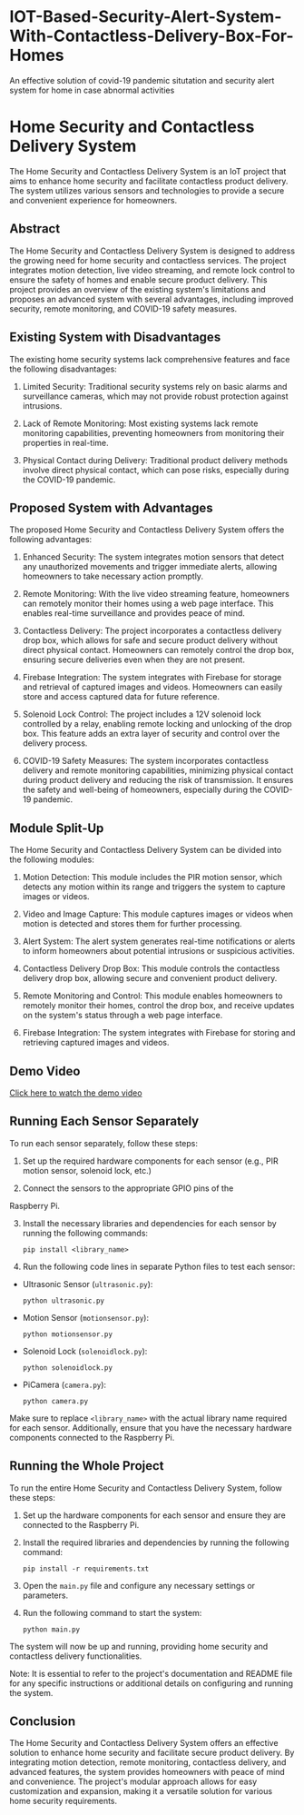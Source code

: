 # IOT-Based-Security-Alert-System-With-Contactless-Delivery-Box-For-Homes
An effective solution of covid-19 pandemic situtation and security alert system for home in case abnormal activities  
# Home Security and Contactless Delivery System

The Home Security and Contactless Delivery System is an IoT project that aims to enhance home security and facilitate contactless product delivery. The system utilizes various sensors and technologies to provide a secure and convenient experience for homeowners.

## Abstract

The Home Security and Contactless Delivery System is designed to address the growing need for home security and contactless services. The project integrates motion detection, live video streaming, and remote lock control to ensure the safety of homes and enable secure product delivery. This project provides an overview of the existing system's limitations and proposes an advanced system with several advantages, including improved security, remote monitoring, and COVID-19 safety measures.

## Existing System with Disadvantages

The existing home security systems lack comprehensive features and face the following disadvantages:

1. Limited Security: Traditional security systems rely on basic alarms and surveillance cameras, which may not provide robust protection against intrusions.

2. Lack of Remote Monitoring: Most existing systems lack remote monitoring capabilities, preventing homeowners from monitoring their properties in real-time.

3. Physical Contact during Delivery: Traditional product delivery methods involve direct physical contact, which can pose risks, especially during the COVID-19 pandemic.

## Proposed System with Advantages

The proposed Home Security and Contactless Delivery System offers the following advantages:

1. Enhanced Security: The system integrates motion sensors that detect any unauthorized movements and trigger immediate alerts, allowing homeowners to take necessary action promptly.

2. Remote Monitoring: With the live video streaming feature, homeowners can remotely monitor their homes using a web page interface. This enables real-time surveillance and provides peace of mind.

3. Contactless Delivery: The project incorporates a contactless delivery drop box, which allows for safe and secure product delivery without direct physical contact. Homeowners can remotely control the drop box, ensuring secure deliveries even when they are not present.

4. Firebase Integration: The system integrates with Firebase for storage and retrieval of captured images and videos. Homeowners can easily store and access captured data for future reference.

5. Solenoid Lock Control: The project includes a 12V solenoid lock controlled by a relay, enabling remote locking and unlocking of the drop box. This feature adds an extra layer of security and control over the delivery process.

6. COVID-19 Safety Measures: The system incorporates contactless delivery and remote monitoring capabilities, minimizing physical contact during product delivery and reducing the risk of transmission. It ensures the safety and well-being of homeowners, especially during the COVID-19 pandemic.

## Module Split-Up

The Home Security and Contactless Delivery System can be divided into the following modules:

1. Motion Detection: This module includes the PIR motion sensor, which detects any motion within its range and triggers the system to capture images or videos.

2. Video and Image Capture: This module captures images or videos when motion is detected and stores them for further processing.

3. Alert System: The alert system generates real-time notifications or alerts to inform homeowners about potential intrusions or suspicious activities.

4. Contactless Delivery Drop Box: This module controls the contactless delivery drop box, allowing secure and convenient product delivery.

5. Remote Monitoring and Control: This module enables homeowners to remotely monitor their homes, control the drop box, and receive updates on the system's status through a web page interface.

6. Firebase Integration: The system integrates with Firebase for storing and retrieving captured images and videos.

## Demo Video

[Click here to watch the demo video](https://www.youtube.com/watch?v=YOUR_DEMO_VIDEO_LINK)

## Running Each Sensor Separately

To run each sensor separately, follow these steps:

1. Set up the required hardware components for each sensor (e.g., PIR motion sensor, solenoid lock, etc.)

2. Connect the sensors to the appropriate GPIO pins of the

Raspberry Pi.

3. Install the necessary libraries and dependencies for each sensor by running the following commands:

   ```shell
   pip install <library_name>
   ```

4. Run the following code lines in separate Python files to test each sensor:

- Ultrasonic Sensor (`ultrasonic.py`):

  ```shell
  python ultrasonic.py
  ```

- Motion Sensor (`motionsensor.py`):

  ```shell
  python motionsensor.py
  ```

- Solenoid Lock (`solenoidlock.py`):

  ```shell
  python solenoidlock.py
  ```

- PiCamera (`camera.py`):

  ```shell
  python camera.py
  ```

Make sure to replace `<library_name>` with the actual library name required for each sensor. Additionally, ensure that you have the necessary hardware components connected to the Raspberry Pi.

## Running the Whole Project

To run the entire Home Security and Contactless Delivery System, follow these steps:

1. Set up the hardware components for each sensor and ensure they are connected to the Raspberry Pi.

2. Install the required libraries and dependencies by running the following command:

   ```shell
   pip install -r requirements.txt
   ```

3. Open the `main.py` file and configure any necessary settings or parameters.

4. Run the following command to start the system:

   ```shell
   python main.py
   ```

The system will now be up and running, providing home security and contactless delivery functionalities.

Note: It is essential to refer to the project's documentation and README file for any specific instructions or additional details on configuring and running the system.

## Conclusion

The Home Security and Contactless Delivery System offers an effective solution to enhance home security and facilitate secure product delivery. By integrating motion detection, remote monitoring, contactless delivery, and advanced features, the system provides homeowners with peace of mind and convenience. The project's modular approach allows for easy customization and expansion, making it a versatile solution for various home security requirements.


